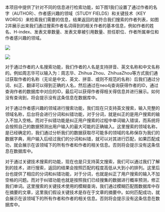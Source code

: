本项目中提供了针对不同的信息进行检索功能，如下图1我们设置了通过作者的名字（AUTHOR）、作者感兴趣的领域（STUDY FIELDS）和关键技术（KEY WORDS）来检索我们需要的信息，结果返回的是符合我们搜索的作者列表，如图2并展示出来我们通过搜索作者名词得到的相关作者的基本信息，例如作者的姓名、H-index、发表文章数量、发表文章被引用数量、担任职位、作者所属单位和作者感兴趣的领域。

![](C:\Users\27215\Desktop\my_notes\毕设\18.png)

![](C:\Users\27215\Desktop\my_notes\毕设\19.png)

对于通过作者的人名搜索功能，我们作者的人名是支持拼音、英文名称和中文名称的。例如周志华可以输入为：周志华、Zhihua Zhou、ZhihuaZhou等方式我们通过获取作者的名称（无论是中文、英文、拼音、或则不规范的名称）后我们通过分词、纠正、翻译可以得到正确的人名，然后通过在neo4j查询获得作者的ID，通过查询作者的数据库中对应的ID，最后可以获得作者得相关得信息并进行展示。如何没有查询到，将会提示没有这条信息在数据库中。

对于通过作者感兴趣的领域进行搜索功能，我们现在只支持英文搜索，输入完整的领域名称，后台将会进行分词和纠错功能，对于分词，就是纠正的是用户搜索的输入不加入空格。而对于纠错功能是纠正用户搜索的过程中单词输入错误，而系统将会按照自己的数据预测出用户输入的最大可能的正确输入。这里搜索的领域名称，是已经确定的，我们通过分析我们的数据获取尽可能多的领域的名称保存为我们的数据字典，用户输入后经过我们的分词和纠错，就可以对其进行匹配，如果匹配成功，就会展示在该领域下的所有作者和作者的相关信息。否则将会提示没有这条信息在数据库中。

对于通过关键技术搜索的功能，现在也是只支持英文搜索，我们可以通过我们了解到的技术，进行搜索，返回的结果会按照匹配的程度高低从大到小的排列。这里后台也提供了相应的分词和纠错功能，对于分词，也就是纠正了用户搜索的输入不加空格的问题。而对于纠错功能也就是按照我们已经搜集的数据进行概率预测，修正我们单词。这里搜索的关键技术使用的模糊查询，我们通过模糊匹配图数据库中存在摘要的文章，这里我们假设关键技术是存在于文章的摘要中。如何匹配成功，就会展示在该领域下的所有作者和作者的相关信息。否则将会提示没有这条信息在数据库中。